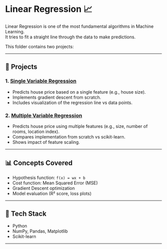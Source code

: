# Linear Regression 📈

Linear Regression is one of the most fundamental algorithms in Machine Learning.  
It tries to fit a straight line through the data to make predictions.  

This folder contains two projects:  

---

## 📂 Projects

### 1. [Single Variable Regression](./SingleVariable)
- Predicts house price based on a single feature (e.g., house size).  
- Implements gradient descent from scratch.  
- Includes visualization of the regression line vs data points.  

### 2. [Multiple Variable Regression](./MultipleVariable)
- Predicts house price using multiple features (e.g., size, number of rooms, location index).  
- Compares implementation from scratch vs scikit-learn.  
- Shows impact of feature scaling.  

---

## 📊 Concepts Covered
- Hypothesis function: `f(x) = wx + b`  
- Cost function: Mean Squared Error (MSE)  
- Gradient Descent optimization  
- Model evaluation (R² score, loss plots)  

---

## 🔧 Tech Stack
- Python  
- NumPy, Pandas, Matplotlib  
- Scikit-learn  

---
